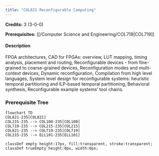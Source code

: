 ```yaml
---
title: "COL821 Reconfigurable Computing"
---
```

**Credits:** 3 (3-0-0)

**Prerequisites:** [[/Computer Science and Engineering/COL719|COL719]]

#### Description
FPGA architectures, CAD for FPGAs: overview, LUT mapping, timing analysis, placement and routing, Reconfigurable devices - from fine-grained to coarse-grained devices, Reconfiguration modes and multi-context devices, Dynamic reconfiguration, Compilation from high level languages, System level design for reconfigurable systems: heuristic temporal partitioning and ILP-based temporal partitioning, Behavioral synthesis, Reconfigurable example systems’ tool chains.

### Prerequisite Tree

```mermaid
flowchart TD
COL821-235[COL821]
COL215-235 --> COL100-235[COL100]
COL719-235 --> COL215-235[COL215]
COL821-235 --> COL719-235[COL719]
COL215-235 --> ELL101-235[ELL101]

classDef empty height:17px, fill:transparent, stroke:transparent;
classDef trueEmpty height:0px, width:0px;
```